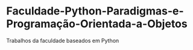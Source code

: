 # Faculdade-Python-Paradigmas-e-Programação-Orientada-a-Objetos
 Trabalhos da faculdade baseados em Python
